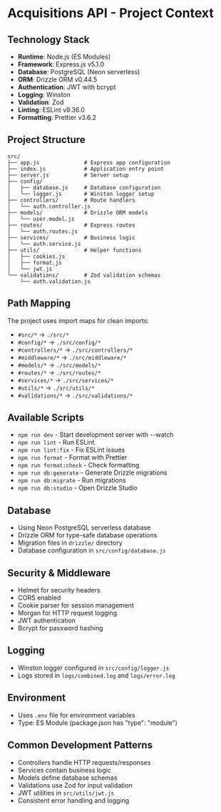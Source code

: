 # Acquisitions API - Project Context

## Technology Stack
- **Runtime**: Node.js (ES Modules)
- **Framework**: Express.js v5.1.0
- **Database**: PostgreSQL (Neon serverless)
- **ORM**: Drizzle ORM v0.44.5
- **Authentication**: JWT with bcrypt
- **Logging**: Winston
- **Validation**: Zod
- **Linting**: ESLint v9.36.0
- **Formatting**: Prettier v3.6.2

## Project Structure
```
src/
├── app.js              # Express app configuration
├── index.js            # Application entry point
├── server.js           # Server setup
├── config/
│   ├── database.js     # Database configuration
│   └── logger.js       # Winston logger setup
├── controllers/        # Route handlers
│   └── auth.controller.js
├── models/             # Drizzle ORM models
│   └── user.model.js
├── routes/             # Express routes
│   └── auth.routes.js
├── services/           # Business logic
│   └── auth.service.js
├── utils/              # Helper functions
│   ├── cookies.js
│   ├── format.js
│   └── jwt.js
└── validations/        # Zod validation schemas
    └── auth.validation.js
```

## Path Mapping
The project uses import maps for clean imports:
- `#src/*` → `./src/*`
- `#config/*` → `./src/config/*`
- `#controllers/*` → `./src/controllers/*`
- `#middleware/*` → `./src/middleware/*`
- `#models/*` → `./src/models/*`
- `#routes/*` → `./src/routes/*`
- `#services/*` → `./src/services/*`
- `#utils/*` → `./src/utils/*`
- `#validations/*` → `./src/validations/*`

## Available Scripts
- `npm run dev` - Start development server with --watch
- `npm run lint` - Run ESLint
- `npm run lint:fix` - Fix ESLint issues
- `npm run format` - Format with Prettier
- `npm run format:check` - Check formatting
- `npm run db:generate` - Generate Drizzle migrations
- `npm run db:migrate` - Run migrations
- `npm run db:studio` - Open Drizzle Studio

## Database
- Using Neon PostgreSQL serverless database
- Drizzle ORM for type-safe database operations
- Migration files in `drizzle/` directory
- Database configuration in `src/config/database.js`

## Security & Middleware
- Helmet for security headers
- CORS enabled
- Cookie parser for session management
- Morgan for HTTP request logging
- JWT authentication
- Bcrypt for password hashing

## Logging
- Winston logger configured in `src/config/logger.js`
- Logs stored in `logs/combined.log` and `logs/error.log`

## Environment
- Uses `.env` file for environment variables
- Type: ES Module (package.json has "type": "module")

## Common Development Patterns
- Controllers handle HTTP requests/responses
- Services contain business logic
- Models define database schemas
- Validations use Zod for input validation
- JWT utilities in `src/utils/jwt.js`
- Consistent error handling and logging